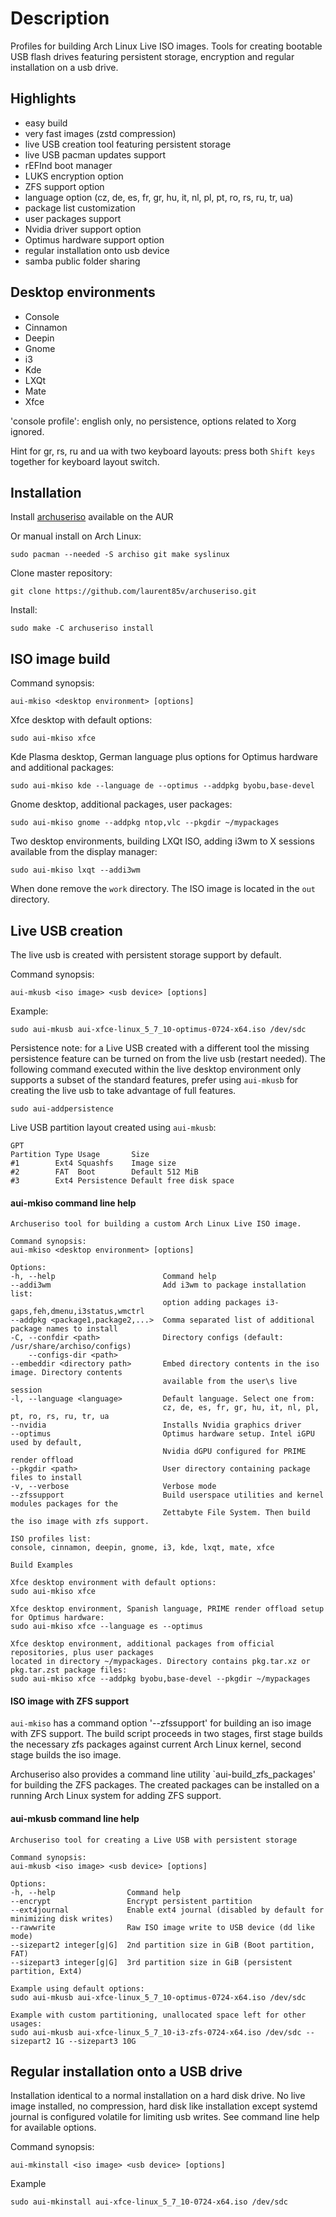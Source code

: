 Description
===========

Profiles for building Arch Linux Live ISO images. Tools for creating bootable USB flash drives featuring persistent storage, encryption and regular installation on a usb drive.

Highlights
----------

* easy build
* very fast images (zstd compression)
* live USB creation tool featuring persistent storage
* live USB pacman updates support
* rEFInd boot manager
* LUKS encryption option
* ZFS support option
* language option (cz, de, es, fr, gr, hu, it, nl, pl, pt, ro, rs, ru, tr, ua)
* package list customization
* user packages support
* Nvidia driver support option
* Optimus hardware support option
* regular installation onto usb device
* samba public folder sharing

Desktop environments
--------------------

* Console
* Cinnamon
* Deepin
* Gnome
* i3
* Kde
* LXQt
* Mate
* Xfce

'console profile': english only, no persistence, options related to Xorg ignored.

Hint for gr, rs, ru and ua with two keyboard layouts: press both `Shift keys` together for keyboard layout switch. 

Installation
------------

Install [archuseriso](https://aur.archlinux.org/packages/archuseriso/) available on the AUR 

Or manual install on Arch Linux:

    sudo pacman --needed -S archiso git make syslinux

Clone master repository:

    git clone https://github.com/laurent85v/archuseriso.git

Install:

    sudo make -C archuseriso install

ISO image build
---------------

Command synopsis:

    aui-mkiso <desktop environment> [options]

Xfce desktop with default options:

    sudo aui-mkiso xfce

Kde Plasma desktop, German language plus options for Optimus hardware and additional packages:

    sudo aui-mkiso kde --language de --optimus --addpkg byobu,base-devel

Gnome desktop, additional packages, user packages:

    sudo aui-mkiso gnome --addpkg ntop,vlc --pkgdir ~/mypackages

Two desktop environments, building LXQt ISO, adding i3wm to X sessions available from the display manager:

    sudo aui-mkiso lxqt --addi3wm

When done remove the `work` directory. The ISO image is located in the `out` directory.

Live USB creation
-----------------
The live usb is created with persistent storage support by default.

Command synopsis:

    aui-mkusb <iso image> <usb device> [options]

Example:

    sudo aui-mkusb aui-xfce-linux_5_7_10-optimus-0724-x64.iso /dev/sdc

Persistence note: for a Live USB created with a different tool the missing persistence feature can be turned on from the live usb (restart needed). The following command executed within the live desktop environment only supports a subset of the standard features, prefer using `aui-mkusb` for creating the live usb to take advantage of full features.

    sudo aui-addpersistence

Live USB partition layout created using `aui-mkusb`:

    GPT
    Partition Type Usage       Size
    #1        Ext4 Squashfs    Image size 
    #2        FAT  Boot        Default 512 MiB
    #3        Ext4 Persistence Default free disk space 


#### aui-mkiso command line help
    Archuseriso tool for building a custom Arch Linux Live ISO image.

    Command synopsis:
    aui-mkiso <desktop environment> [options]

    Options:
    -h, --help                        Command help
    --addi3wm                         Add i3wm to package installation list:
                                      option adding packages i3-gaps,feh,dmenu,i3status,wmctrl
    --addpkg <package1,package2,...>  Comma separated list of additional package names to install
    -C, --confdir <path>              Directory configs (default: /usr/share/archiso/configs)
        --configs-dir <path>
    --embeddir <directory path>       Embed directory contents in the iso image. Directory contents
                                      available from the user\s live session
    -l, --language <language>         Default language. Select one from:
                                      cz, de, es, fr, gr, hu, it, nl, pl, pt, ro, rs, ru, tr, ua
    --nvidia                          Installs Nvidia graphics driver
    --optimus                         Optimus hardware setup. Intel iGPU used by default,
                                      Nvidia dGPU configured for PRIME render offload
    --pkgdir <path>                   User directory containing package files to install
    -v, --verbose                     Verbose mode
    --zfssupport                      Build userspace utilities and kernel modules packages for the
                                      Zettabyte File System. Then build the iso image with zfs support.

    ISO profiles list:
    console, cinnamon, deepin, gnome, i3, kde, lxqt, mate, xfce

    Build Examples

    Xfce desktop environment with default options:
    sudo aui-mkiso xfce

    Xfce desktop environment, Spanish language, PRIME render offload setup for Optimus hardware:
    sudo aui-mkiso xfce --language es --optimus

    Xfce desktop environment, additional packages from official repositories, plus user packages
    located in directory ~/mypackages. Directory contains pkg.tar.xz or pkg.tar.zst package files:
    sudo aui-mkiso xfce --addpkg byobu,base-devel --pkgdir ~/mypackages

#### ISO image with ZFS support

`aui-mkiso` has a command option '--zfssupport' for building an iso image with ZFS support. The build
script proceeds in two stages, first stage builds the necessary zfs packages against current Arch Linux
kernel, second stage builds the iso image.

Archuseriso also provides a command line utility `aui-build_zfs_packages' for building the ZFS packages. The
created packages can be installed on a running Arch Linux system for adding ZFS support.

#### aui-mkusb command line help

    Archuseriso tool for creating a Live USB with persistent storage

    Command synopsis:
    aui-mkusb <iso image> <usb device> [options]

    Options:
    -h, --help                Command help
    --encrypt                 Encrypt persistent partition
    --ext4journal             Enable ext4 journal (disabled by default for minimizing disk writes)
    --rawwrite                Raw ISO image write to USB device (dd like mode)
    --sizepart2 integer[g|G]  2nd partition size in GiB (Boot partition, FAT)
    --sizepart3 integer[g|G]  3rd partition size in GiB (persistent partition, Ext4)

    Example using default options:
    sudo aui-mkusb aui-xfce-linux_5_7_10-optimus-0724-x64.iso /dev/sdc

    Example with custom partitioning, unallocated space left for other usages:
    sudo aui-mkusb aui-xfce-linux_5_7_10-i3-zfs-0724-x64.iso /dev/sdc --sizepart2 1G --sizepart3 10G

Regular installation onto a USB drive
-------------------------------------
Installation identical to a normal installation on a hard disk drive. No live image installed, no compression, hard disk like installation except systemd journal is configured volatile for limiting usb writes. See command line help for available options.

Command synopsis:

    aui-mkinstall <iso image> <usb device> [options]

Example

    sudo aui-mkinstall aui-xfce-linux_5_7_10-0724-x64.iso /dev/sdc
